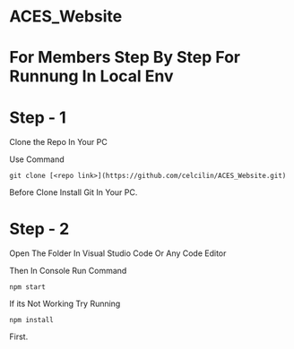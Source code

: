 # ACES_Website



# For Members Step By Step For Runnung In Local Env

# Step - 1

Clone the Repo In Your PC

Use Command

`git clone [<repo link>](https://github.com/celcilin/ACES_Website.git)`

Before Clone Install Git In Your PC.

# Step - 2 

Open The Folder In Visual Studio Code Or Any Code Editor

Then In Console Run Command

`npm start`

If its Not Working Try Running 

`npm install` 

First.
